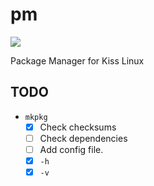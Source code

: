 # pm

<a href="https://travis-ci.org/kisslinuxx/pm"><img src="https://travis-ci.org/kisslinuxx/pm.svg?branch=master"></a>

Package Manager for Kiss Linux


## TODO

- `mkpkg`
    - [x] Check checksums
    - [ ] Check dependencies
    - [ ] Add config file.
    - [x] `-h`
    - [x] `-v`
